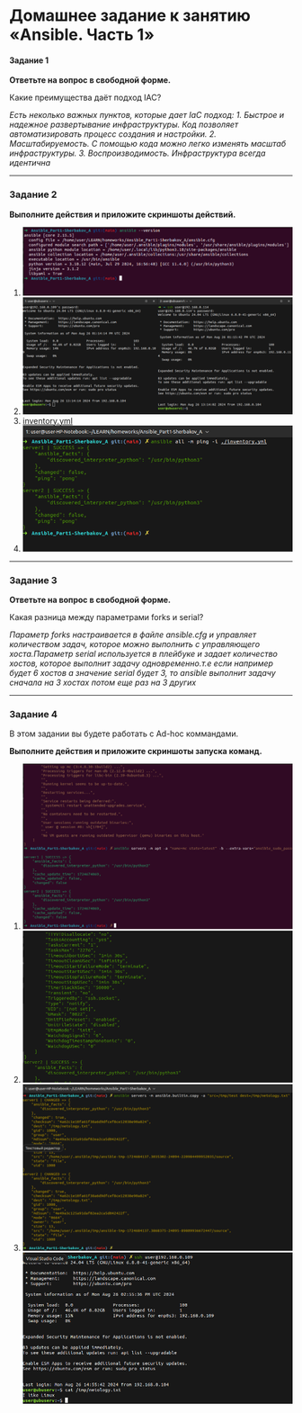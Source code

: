 # Домашнее задание к занятию «Ansible. Часть 1»

#### Задание 1

**Ответьте на вопрос в свободной форме.**

Какие преимущества даёт подход IAC?

_Есть неколько важных пунктов, которые дает IaC подход:_
_1. Быстрое и надежное развертывание инфраструктуры. Код позволяет автоматизировать процесс создания и настройки._
_2. Масштабируемость. С помощью кода можно легко изменять масштаб инфраструктуры._
_3. Воспроизводимость. Инфраструктура всегда идентична_

---

### Задание 2 

**Выполните действия и приложите скриншоты действий.**

1. ![Установка Ansible](https://github.com/bosozu/homeworks/blob/main/Ansible_Part1-Sherbakov_A/images/task2-1.png)
2. ![Настройка ВМ](https://github.com/bosozu/homeworks/blob/main/Ansible_Part1-Sherbakov_A/images/task2-2.png)
3. [inventory.yml](https://github.com/bosozu/homeworks/blob/main/Ansible_Part1-Sherbakov_A/images/task2-3.png)
4. ![Модуль Ping](https://github.com/bosozu/homeworks/blob/main/Ansible_Part1-Sherbakov_A/images/task2-4.png)
 
---

### Задание 3 

**Ответьте на вопрос в свободной форме.**

Какая разница между параметрами forks и serial? 

_Параметр forks настраивается в файле ansible.cfg и управляет количеством задач, которое можно выполнить с управляющего хоста.Параметр serial используется в плейбуке и задает количество хостов, которое выполнит задачу одновременно.т.е если например будет 6 хостов а значение serial будет 3, то ansible выполнит задачу сначала на 3 хостах потом еще раз на 3 других_  

---

### Задание 4 

В этом задании вы будете работать с Ad-hoc коммандами.

**Выполните действия и приложите скриншоты запуска команд.**

1. ![Установка пакета](https://github.com/bosozu/homeworks/blob/main/Ansible_Part1-Sherbakov_A/images/task4-1.png)
2. ![Проверка сервиса](https://github.com/bosozu/homeworks/blob/main/Ansible_Part1-Sherbakov_A/images/task4-2.png) 
3. ![Создание файла](https://github.com/bosozu/homeworks/blob/main/Ansible_Part1-Sherbakov_A/images/task4-31.png)
   ![](https://github.com/bosozu/homeworks/blob/main/Ansible_Part1-Sherbakov_A/images/task4-32.png) 
